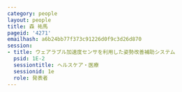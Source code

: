 ```yaml
---
category: people
layout: people
title: 森 祐馬
pageid: '4271'
emailhash: a6b24bb77f373c91226d0f9c3d26d870
session:
- title: ウェアラブル加速度センサを利用した姿勢改善補助システム
  psid: 1E-2
  sessiontitle: ヘルスケア・医療
  sessionid: 1e
  role: 発表者
---
```

